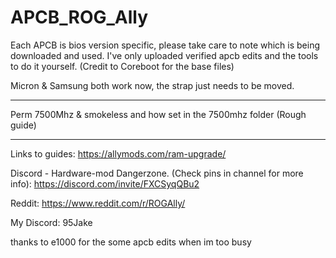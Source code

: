 # APCB_ROG_Ally

Each APCB is bios version specific, 
please take care to note which is being downloaded and used. 
I've only uploaded verified apcb edits and the tools to do it yourself. (Credit to Coreboot for the base files)

Micron & Samsung both work now, the strap just needs to be moved.

---

Perm 7500Mhz & smokeless and how set in the 7500mhz folder (Rough guide)

----

Links to guides: 
https://allymods.com/ram-upgrade/

Discord - Hardware-mod Dangerzone. (Check pins in channel for more info): 
https://discord.com/invite/FXCSyqQBu2

Reddit: 
https://www.reddit.com/r/ROGAlly/

My Discord: 95Jake

thanks to e1000 for the some apcb edits when im too busy
